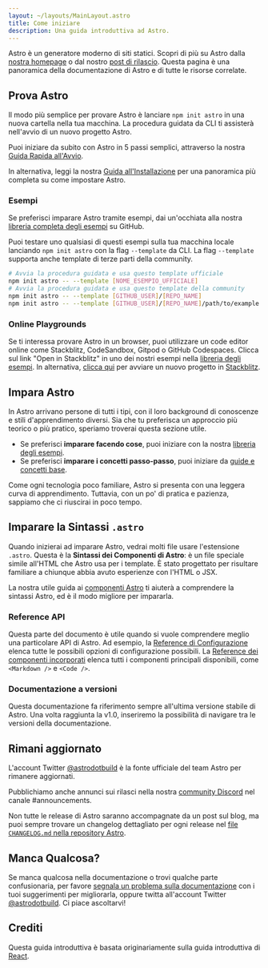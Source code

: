 ```yaml
---
layout: ~/layouts/MainLayout.astro
title: Come iniziare
description: Una guida introduttiva ad Astro.
---
```


Astro è un generatore moderno di siti statici. Scopri di più su Astro dalla [nostra homepage](https://astro.build/) o dal nostro [post di rilascio](https://astro.build/blog/introducing-astro). Questa pagina è una panoramica della documentazione di Astro e di tutte le risorse correlate.

## Prova Astro

Il modo più semplice per provare Astro è lanciare `npm init astro` in una nuova cartella nella tua macchina. La procedura guidata da CLI ti assisterà nell'avvio di un nuovo progetto Astro.

Puoi iniziare da subito con Astro in 5 passi semplici, attraverso la nostra [Guida Rapida all'Avvio](/quick-start).

In alternativa, leggi la nostra [Guida all'Installazione](/installation) per una panoramica più completa su come impostare Astro.

### Esempi

Se preferisci imparare Astro tramite esempi, dai un'occhiata alla nostra [libreria completa degli esempi](https://github.com/snowpackjs/astro/tree/main/examples) su GitHub.

Puoi testare uno qualsiasi di questi esempi sulla tua macchina locale lanciando `npm init astro` con la flag `--template` da CLI. La flag `--template` supporta anche template di terze parti della community.

```bash
# Avvia la procedura guidata e usa questo template ufficiale
npm init astro -- --template [NOME_ESEMPIO_UFFICIALE]
# Avvia la procedura guidata e usa questo template della community
npm init astro -- --template [GITHUB_USER]/[REPO_NAME]
npm init astro -- --template [GITHUB_USER]/[REPO_NAME]/path/to/example
```

### Online Playgrounds

Se ti interessa provare Astro in un browser, puoi utilizzare un code editor online come Stackblitz, CodeSandbox, Gitpod o GitHub Codespaces. Clicca sul link "Open in Stackblitz" in uno dei nostri esempi nella [libreria degli esempi](https://github.com/snowpackjs/astro/tree/main/examples). In alternativa, [clicca qui](https://stackblitz.com/fork/astro) per avviare un nuovo progetto in [Stackblitz](https://stackblitz.com/fork/astro).

## Impara Astro

In Astro arrivano persone di tutti i tipi, con il loro background di conoscenze e stili d'apprendimento diversi. Sia che tu preferisca un approccio più teorico o più pratico, speriamo troverai questa sezione utile.

- Se preferisci **imparare facendo cose**, puoi iniziare con la nostra [libreria degli esempi](https://github.com/snowpackjs/astro/tree/main/examples).
- Se preferisci **imparare i concetti passo-passo**, puoi iniziare da [guide e concetti base](/core-concepts/project-structure).

Come ogni tecnologia poco familiare, Astro si presenta con una leggera curva di apprendimento. Tuttavia, con un po' di pratica e pazienza, sappiamo che ci riuscirai in poco tempo.

## Imparare la Sintassi `.astro`

Quando inizierai ad imparare Astro, vedrai molti file usare l'estensione `.astro`. Questa è la **Sintassi dei Componenti di Astro**: è un file speciale simile all'HTML che Astro usa per i template. È stato progettato per risultare familiare a chiunque abbia avuto esperienze con l'HTML o JSX.

La nostra utile guida ai [componenti Astro](/core-concepts/astro-components) ti aiuterà a comprendere la sintassi Astro, ed è il modo migliore per impararla.

### Reference API

Questa parte del documento è utile quando si vuole comprendere meglio una particolare API di Astro. Ad esempio, la [Reference di Configurazione](/reference/configuration-reference) elenca tutte le possibili opzioni di configurazione possibili. La [Reference dei componenti incorporati](/reference/builtin-components) elenca tutti i componenti principali disponibili, come `<Markdown />` e `<Code />`.

### Documentazione a versioni
Questa documentazione fa riferimento sempre all'ultima versione stabile di Astro. Una volta raggiunta la v1.0, inseriremo la possibilità di navigare tra le versioni della documentazione.

## Rimani aggiornato
L'account Twitter [@astrodotbuild](https://twitter.com/astrodotbuild) è la fonte ufficiale del team Astro per rimanere aggiornati.

Pubblichiamo anche annunci sui rilasci nella nostra [community Discord](https://astro.build/chat) nel canale #announcements.

Non tutte le release di Astro saranno accompagnate da un post sul blog, ma puoi sempre trovare un changelog dettagliato per ogni release nel [file `CHANGELOG.md` nella repository Astro](https://github.com/snowpackjs/astro/blob/main/packages/astro/CHANGELOG.md).

## Manca Qualcosa?

Se manca qualcosa nella documentazione o trovi qualche parte confusionaria, per favore [segnala un problema sulla documentazione](https://github.com/snowpackjs/astro/issues/new/choose) con i tuoi suggerimenti per migliorarla, oppure twitta all'account Twitter [@astrodotbuild](https://twitter.com/astrodotbuild). Ci piace ascoltarvi!

## Crediti

Questa guida introduttiva è basata originariamente sulla guida introduttiva di [React](https://reactjs.org/).